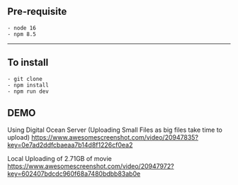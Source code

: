 ## Pre-requisite 
    - node 16
    - npm 8.5
----------------------
## To install
    - git clone
    - npm install
    - npm run dev
## DEMO
Using Digital Ocean Server (Uploading Small Files as big files take time to upload)
https://www.awesomescreenshot.com/video/20947835?key=0e7ad2ddfcbaeaa7b14d8f1226cf0ea2

Local Uploading of 2.71GB of movie
https://www.awesomescreenshot.com/video/20947972?key=602407bdcdc960f68a7480bdbb83ab0e
